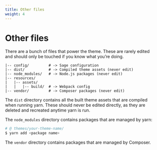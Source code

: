 ```yaml
---
title: Other files
weight: 4
---
```


# Other files
There are a bunch of files that power the theme. These are rarely edited and should only be touched if you know what you’re doing.

```
|-- config/         # -> Sage configuration
|-- dist/           # -> Compiled theme assets (never edit)
|-- node_modules/   # -> Node.js packages (never edit)
|-- resources/
|   |-- assets/
|   |   |-- build/  # -> Webpack config
|-- vendor/         # -> Composer packages (never edit)
```

The `dist` directory contains all the built theme assets that are compiled when running yarn. These should never be edited directly, as they are deleted and recreated anytime yarn is run.

The `node_modules` directory contains packages that are managed by yarn:

```bash
# @ themes/your-theme-name/
$ yarn add <package name>
```

The `vendor` directory contains packages that are managed by Composer.
